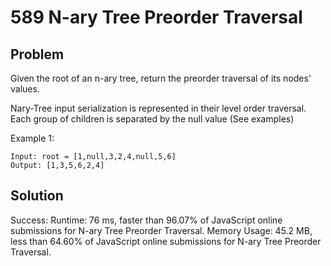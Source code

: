 # 589 N-ary Tree Preorder Traversal

## Problem
Given the root of an n-ary tree, return the preorder traversal of its nodes' values.

Nary-Tree input serialization is represented in their level order traversal. Each group of children is separated by the null value (See examples)

Example 1:
```dash
Input: root = [1,null,3,2,4,null,5,6]
Output: [1,3,5,6,2,4]
```

## Solution

Success:
Runtime: 76 ms, faster than 96.07% of JavaScript online submissions for N-ary Tree Preorder Traversal.
Memory Usage: 45.2 MB, less than 64.60% of JavaScript online submissions for N-ary Tree Preorder Traversal.

